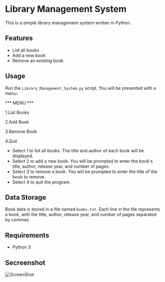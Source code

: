 # Library Management System

This is a simple library management system written in Python.

## Features

- List all books
- Add a new book
- Remove an existing book

## Usage

Run the `Library_Management_System.py` script. You will be presented with a menu:

*** MENU ***

1.List Books

2.Add Book

3.Remove Book

4.Quit

- Select 1 to list all books. The title and author of each book will be displayed.
- Select 2 to add a new book. You will be prompted to enter the book's title, author, release year, and number of pages.
- Select 3 to remove a book. You will be prompted to enter the title of the book to remove.
- Select 4 to quit the program.

## Data Storage

Book data is stored in a file named `books.txt`. Each line in the file represents a book, with the title, author, release year, and number of pages separated by commas.

## Requirements

- Python 3

## Secreenshot

![ScreenShot](https://github.com/Fuat47/GlobalAIHub/assets/82528882/857e4a9c-9c77-4bc1-aa43-35d5a64b5bea)

